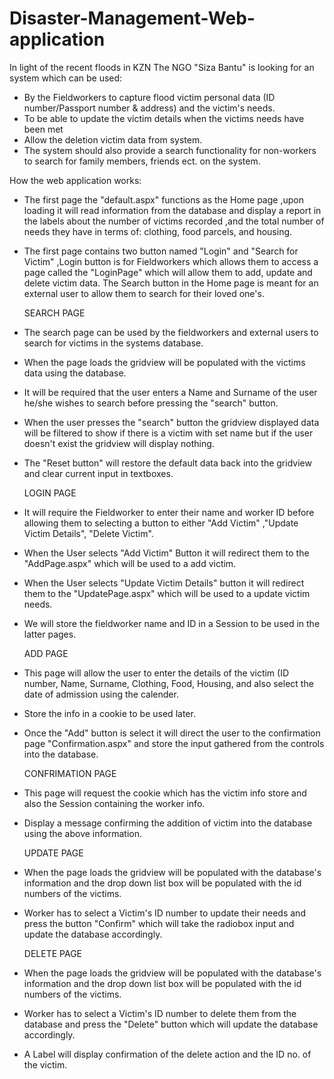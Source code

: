 # Disaster-Management-Web-application

In light of the recent floods in KZN The NGO "Siza Bantu" is looking for an system which can be used:

- By the Fieldworkers to capture flood victim personal data (ID number/Passport number & address) and the victim's needs.
- To be able to update the victim details when the victims needs have been met 
- Allow the deletion victim data from system.
- The system should also provide a search functionality for non-workers to search for family members, friends ect. on the system.

How the web application works:

- The first page the "default.aspx" functions as the Home page ,upon loading it will read information from the database and display
  a report in the labels about the number of victims recorded ,and the total number of needs they have in terms of: clothing, food parcels,
  and housing.

- The first page contains two button named "Login" and "Search for Victim" ,Login button is for Fieldworkers which allows them to access a page called
  the "LoginPage" which will allow them to add, update and delete victim data. The Search button in the Home page is meant
  for an external user to allow them to search for their loved one's.

  SEARCH PAGE

- The search page can be used by the fieldworkers and external users to search for victims in the systems database.
- When the page loads the gridview will be populated with the victims data using the database.
- It will be required that the user enters a Name and Surname of the user he/she wishes to search before pressing the "search" button.
- When the user presses the "search" button the gridview displayed data will be filtered to show if there is a victim with set name but if the user doesn't exist
  the gridview will display nothing.
- The "Reset button" will restore the default data back into the gridview and clear current input in textboxes.

  LOGIN PAGE

- It will require the Fieldworker to enter their name and worker ID before allowing them to selecting a button to either "Add Victim" ,"Update Victim Details",
  "Delete Victim".  
- When the User selects "Add Victim" Button it will redirect them to the "AddPage.aspx" which will be used to a add victim.
- When the User selects "Update Victim Details" button it will redirect them to the "UpdatePage.aspx" which will be used to a update victim needs.
- We will store the fieldworker name and ID in a Session to be used in the latter pages.

  ADD PAGE

- This page will allow the user to enter the details of the victim (ID number, Name, Surname, Clothing, Food, Housing, and also select the date of admission using the calender.
- Store the info in a cookie to be used later.
- Once the "Add" button is select it will direct the user to the confirmation page "Confirmation.aspx" and store the input gathered from the controls into the database.

  CONFRIMATION PAGE

- This page will request the cookie which has the victim info store and also the Session containing the worker info.
- Display a message confirming the addition of victim into the database using the above information.

  UPDATE PAGE

- When the page loads the gridview will be populated with the database's information and the drop down list box will be populated with the id numbers of the victims.
- Worker has to select a Victim's ID number to update their needs and press the button "Confirm" which will take the radiobox input and update the database accordingly.

  DELETE PAGE

- When the page loads the gridview will be populated with the database's information and the drop down list box will be populated with the id numbers of the victims.
- Worker has to select a Victim's ID number to delete them from the database and press the "Delete" button which will update the database accordingly.
- A Label will display confirmation of the delete action and the ID no. of the victim.
